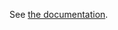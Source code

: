 See [the documentation](https://github.com/felixfontein/ansible-acme/blob/main/README.revoke_old_certificates.md).
